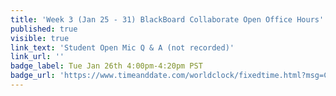 ```yaml
---
title: 'Week 3 (Jan 25 - 31) BlackBoard Collaborate Open Office Hours'
published: true
visible: true
link_text: 'Student Open Mic Q & A (not recorded)'
link_url: ''
badge_label: Tue Jan 26th 4:00pm-4:20pm PST
badge_url: 'https://www.timeanddate.com/worldclock/fixedtime.html?msg=CMPT-363+Review+and+Discussion&iso=20210129T1430&p1=256&am=20'
---
```

